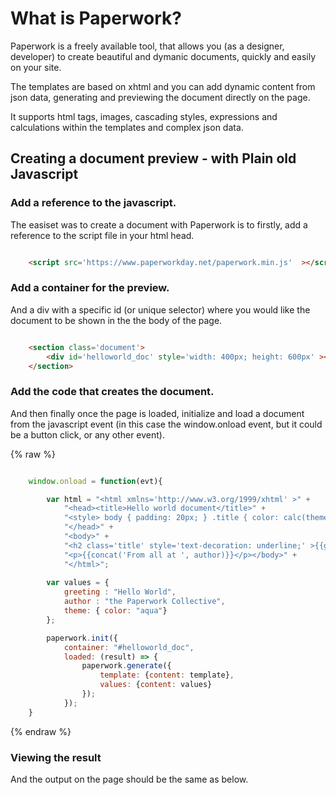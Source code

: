 # What is Paperwork?

Paperwork is a freely available tool, that allows you (as a designer, developer) to create beautiful and dymanic documents, quickly and easily on your site.

The templates are based on xhtml and you can add dynamic content from json data, generating and previewing the document directly on the page.

It supports html tags, images, cascading styles, expressions and calculations within the templates and complex json data.

## Creating a document preview - with Plain old Javascript


### Add a reference to the javascript.

The easiset was to create a document with Paperwork is to firstly, add a reference to the script file in your html head.

```html

    <script src='https://www.paperworkday.net/paperwork.min.js'  ></script>

```

### Add a container for the preview.

And a div with a specific id (or unique selector) where you would like the document to be shown in the the body of the page.

```html

    <section class='document'>
        <div id='helloworld_doc' style='width: 400px; height: 600px' ></div>
    </section>

```

### Add the code that creates the document.

And then finally once the page is loaded, initialize and load a document from the javascript event (in this case the window.onload event, but it could be a button click, or any other event).

{% raw %}
```javascript

    window.onload = function(evt){

        var html = "<html xmlns='http://www.w3.org/1999/xhtml' >" + 
            "<head><title>Hello world document</title>" +
            "<style> body { padding: 20px; } .title { color: calc(theme.color);} </style>" + 
            "</head>" + 
            "<body>" +
            "<h2 class='title' style='text-decoration: underline;' >{{greeting}}</h2>" + 
            "<p>{{concat('From all at ', author)}}</p></body>" + 
            "</html>";
        
        var values = { 
            greeting : "Hello World", 
            author : "the Paperwork Collective",
            theme: { color: "aqua"} 
        };

        paperwork.init({
            container: "#helloworld_doc",
            loaded: (result) => {
                paperwork.generate({
                    template: {content: template},
                    values: {content: values}
                });
            });
    }

```
{% endraw %}

### Viewing the result

And the output on the page should be the same as below.


<div id='first-sample-container' class='document-container' data-pw-ui="Default" data-pw-template="_samples/helloworld/helloworld.html" data-pw-json="_samples/helloworld/helloworld.json"></div>
